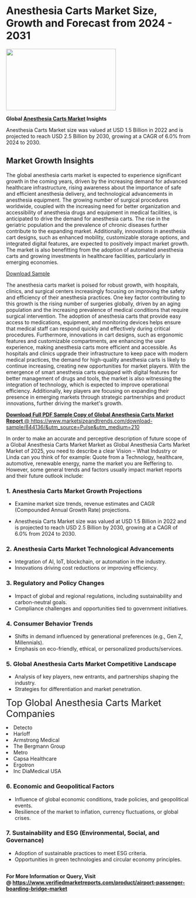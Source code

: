 <H1>Anesthesia Carts Market Size, Growth and Forecast from 2024 - 2031</H1><img class="aligncenter size-medium wp-image-584254" src="https://thirdeyenews.in/wp-content/uploads/2024/09/Global-Market-Research-300x168.jpeg" alt="" width="300" height="168" /><p><strong>Global&nbsp;<a href="https://www.marketsizeandtrends.com/download-sample/844136/&amp;utm_source=Pulse&amp;utm_medium=210">Anesthesia Carts Market</a> Insights</strong></p><p>Anesthesia Carts Market size was valued at USD 1.5 Billion in 2022 and is projected to reach USD 2.5 Billion by 2030, growing at a CAGR of 6.0% from 2024 to 2030.</p><p><h2>Market Growth Insights</h2> <p>The global anesthesia carts market is expected to experience significant growth in the coming years, driven by the increasing demand for advanced healthcare infrastructure, rising awareness about the importance of safe and efficient anesthesia delivery, and technological advancements in anesthesia equipment. The growing number of surgical procedures worldwide, coupled with the increasing need for better organization and accessibility of anesthesia drugs and equipment in medical facilities, is anticipated to drive the demand for anesthesia carts. The rise in the geriatric population and the prevalence of chronic diseases further contribute to the expanding market. Additionally, innovations in anesthesia cart designs, such as enhanced mobility, customizable storage options, and integrated digital features, are expected to positively impact market growth. The market is also benefitting from the adoption of automated anesthesia carts and growing investments in healthcare facilities, particularly in emerging economies. </p> <p><a href="#">Download Sample</a></p> <p>The anesthesia carts market is poised for robust growth, with hospitals, clinics, and surgical centers increasingly focusing on improving the safety and efficiency of their anesthesia practices. One key factor contributing to this growth is the rising number of surgeries globally, driven by an aging population and the increasing prevalence of medical conditions that require surgical intervention. The adoption of anesthesia carts that provide easy access to medications, equipment, and monitoring devices helps ensure that medical staff can respond quickly and effectively during critical procedures. Furthermore, innovations in cart designs, such as ergonomic features and customizable compartments, are enhancing the user experience, making anesthesia carts more efficient and accessible. As hospitals and clinics upgrade their infrastructure to keep pace with modern medical practices, the demand for high-quality anesthesia carts is likely to continue increasing, creating new opportunities for market players. With the emergence of smart anesthesia carts equipped with digital features for better management of drugs and tools, the market is also witnessing the integration of technology, which is expected to improve operational efficiency. Additionally, key players are focusing on expanding their presence in emerging markets through strategic partnerships and product innovations, further driving the market's growth. </p> <p><a href="#"></p><p><span class=""><strong>Download Full PDF Sample Copy of Global Anesthesia Carts Market Report</strong> @ <a href="https://www.marketsizeandtrends.com/download-sample/844136/&amp;utm_source=Pulse&amp;utm_medium=210" target="_blank">https://www.marketsizeandtrends.com/download-sample/844136/&amp;utm_source=Pulse&amp;utm_medium=210</a></span></p><p>In order to make an accurate and perceptive description of future scope of a Global&nbsp;Anesthesia Carts Market Market as Global&nbsp;Anesthesia Carts Market Market of 2025, you need to describe a clear Vision &ndash; What Industry or Linda can you think of for example: Quote from a Technology, healthcare, automotive, renewable energy, name the market you are Reffering to. However, some general trends and factors usually impact market reports and their future outlook include:</p><h3>1.&nbsp;<strong>Anesthesia Carts Market Growth Projections</strong></h3><ul><li>Examine market size trends, revenue estimates and CAGR (Compounded Annual Growth Rate) projections.</li><li><p>Anesthesia Carts Market size was valued at USD 1.5 Billion in 2022 and is projected to reach USD 2.5 Billion by 2030, growing at a CAGR of 6.0% from 2024 to 2030.</p></li></ul><h3>2.&nbsp;<strong>Anesthesia Carts Market Technological Advancements</strong></h3><ul><li>Integration of AI, IoT, blockchain, or automation in the industry.</li><li>Innovations driving cost reductions or improving efficiency.</li></ul><h3>3.&nbsp;<strong>Regulatory and Policy Changes</strong></h3><ul><li>Impact of global and regional regulations, including sustainability and carbon-neutral goals.</li><li>Compliance challenges and opportunities tied to government initiatives.</li></ul><h3>4.&nbsp;<strong>Consumer Behavior Trends</strong></h3><ul><li>Shifts in demand influenced by generational preferences (e.g., Gen Z, Millennials).</li><li>Emphasis on eco-friendly, ethical, or personalized products/services.</li></ul><h3>5.&nbsp;<strong>Global Anesthesia Carts Market Competitive Landscape</strong></h3><ul><li>Analysis of key players, new entrants, and partnerships shaping the industry.</li><li>Strategies for differentiation and market penetration.</li></ul><p data-pm-slice="1 1 []"><span style="color: inherit; font-family: inherit; font-size: 25px;">Top Global Anesthesia Carts Market Companies</span></p><div class="" data-test-id=""><p><li>Detecto</li><li> Harloff</li><li> Armstrong Medical</li><li> The Bergmann Group</li><li> Metro</li><li> Capsa Healthcare</li><li> Ergotron</li><li> Inc DiaMedical USA</li></p></div><h3>6.&nbsp;<strong>Economic and Geopolitical Factors</strong></h3><ul><li>Influence of global economic conditions, trade policies, and geopolitical events.</li><li>Resilience of the market to inflation, currency fluctuations, or global crises.</li></ul><h3>7.&nbsp;<strong>Sustainability and ESG (Environmental, Social, and Governance)</strong></h3><ul><li>Adoption of sustainable practices to meet ESG criteria.</li><li>Opportunities in green technologies and circular economy principles.</li></ul><h2><strong style="font-size: 14px;">For More Information or Query, Visit @&nbsp;</strong><a style="background-color: #ffffff; font-size: 14px;" href="https://www.marketsizeandtrends.com/report/anesthesia-carts-market/" target="_blank">https://www.verifiedmarketreports.com/product/airport-passenger-boarding-bridge-market</a></h2>
